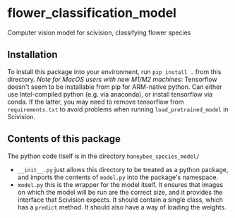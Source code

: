 # flower_classification_model
Computer vision model for scivision, classifying flower species

## Installation

To install this package into your environment, run `pip install .` from this directory.
*Note for MacOS users with new M1/M2 machines*: Tensorflow doesn't seem to be installable from pip for ARM-native python.  Can either use Intel-compiled python (e.g. via anaconda), or install tensorflow via conda.  If the latter, you may need to remove tensorflow from `requirements.txt` to avoid problems when running `load_pretrained_model` in Scivision.


## Contents of this package

The python code itself is in the directory `honeybee_species_model/`
* `__init__.py` just allows this directory to be treated as a python package, and imports the contents of `model.py` into the package's namespace.
* `model.py` this is the wrapper for the model itself.   It ensures that images on which the model will be run are the correct size, and it provides the interface that Scivision expects.   It should contain a single class, which has a `predict` method.   It should also have a way of loading the weights.
